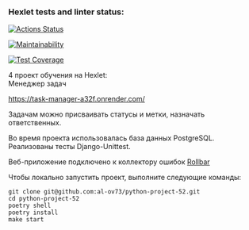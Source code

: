 ### Hexlet tests and linter status:
[![Actions Status](https://github.com/al-ov73/python-project-52/actions/workflows/hexlet-check.yml/badge.svg)](https://github.com/al-ov73/python-project-52/actions)

[![Maintainability](https://api.codeclimate.com/v1/badges/44f2b9a62bd0ac7f774b/maintainability)](https://codeclimate.com/github/al-ov73/python-project-52/maintainability)

[![Test Coverage](https://api.codeclimate.com/v1/badges/44f2b9a62bd0ac7f774b/test_coverage)](https://codeclimate.com/github/al-ov73/python-project-52/test_coverage)

4 проект обучения на Hexlet: <br/>
Менеджер задач

https://task-manager-a32f.onrender.com/

Задачам можно присваивать статусы и метки, назначать ответственных.

Во время проекта использовалась база данных PostgreSQL.<br/>
Реализованы тесты Django-Unittest.

Веб-приложение подключено к коллектору ошибок 
<a href="https://rollbar.com/">Rollbar</a>

Чтобы локально запустить проект, выполните следующие команды:
```commandline
git clone git@github.com:al-ov73/python-project-52.git
cd python-project-52
poetry shell
poetry install
make start
```